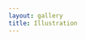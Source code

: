 ```yaml
---
layout: gallery
title: Illustration
--- 
```


<script> 
window.location.href = 'https://kkeulna.github.io/about/';
</script>
